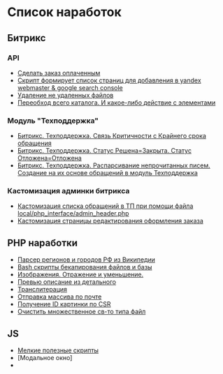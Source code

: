 # Список наработок
## Битрикс

### API
* [Сделать заказ оплаченным](https://github.com/golubeva-webmaster/working_practices_on_bitrix/blob/main/bitrix_api/order_payed.md)
* [Скрипт формирует список страниц для добавления в yandex webmaster & google search console](https://github.com/golubeva-webmaster/working_practices_on_bitrix/blob/main/bitrix_api/add_to_yandex_webmaster.md)
* [Удаление не удаленных файлов](https://github.com/golubeva-webmaster/working_practices_on_bitrix/blob/main/bitrix_api/clear_files.md)
* [Переобход всего каталога. И какое-либо действие с элементами](https://github.com/golubeva-webmaster/working_practices_on_bitrix/blob/main/bitrix_api/resave.md)

### Модуль "Техподдержка"
* [Битрикс. Техподдержка. Связь Критичности с Крайнего срока обращения](https://github.com/golubeva-webmaster/working_practices_on_bitrix/blob/main/support_criticaly.md)
* [Битрикс. Техподдержка. Статус Решена=Закрыта. Статус Отложена=Отложена](https://github.com/golubeva-webmaster/working_practices_on_bitrix/blob/main/support_close_ticket.md)
* [Битрикс. Техподдержка. Распарсивание непрочитанных писем. Создание на их основе обращений в модуль Техподдержка](https://github.com/golubeva-webmaster/working_practices_on_bitrix/blob/main/parser_mail/)

### Кастомизация админки битрикса

* [Кастомизация списка обращений в ТП при помощи файла local/php_interface/admin_header.php](https://github.com/golubeva-webmaster/working_practices_on_bitrix/blob/main/admin_custom.md)
* [Кастомизация cтраницы редактирования оформления заказа](https://github.com/golubeva-webmaster/working_practices_on_bitrix/blob/main/admin_custom_order.md)

## PHP наработки
* [Парсер регионов и городов РФ из Википедии](https://github.com/golubeva-webmaster/working_practices_on_bitrix/blob/main/parser/)
* [Bash скрипты бекапирования файлов и базы](https://github.com/golubeva-webmaster/working_practices_on_bitrix/blob/main/backup/)
* [Изображения. Отражение и уменьшение.](https://github.com/golubeva-webmaster/working_practices_on_bitrix/blob/main/images_resize.md)
* [Превью описание из детального](https://github.com/golubeva-webmaster/working_practices_on_bitrix/blob/main/php/getPreviewText.md)
* [Транслитерация](https://github.com/golubeva-webmaster/working_practices_on_bitrix/blob/main/php/translitiration.md)
* [Отправка массива по почте](https://github.com/golubeva-webmaster/working_practices_on_bitrix/blob/main/php/mailArray.md)
* [Получение ID картинки по CSR](https://github.com/golubeva-webmaster/working_practices_on_bitrix/blob/main/php/getFileIdBySrc.md)
* [Очистить множественное св-то типа файл](https://github.com/golubeva-webmaster/working_practices_on_bitrix/blob/main/php/clearMultipleProperty.md)


## JS
* [Мелкие полезные скрипты](https://github.com/golubeva-webmaster/working_practices_on_bitrix/blob/main/js/small_examples.md)
* [Модальное окно]
* 


